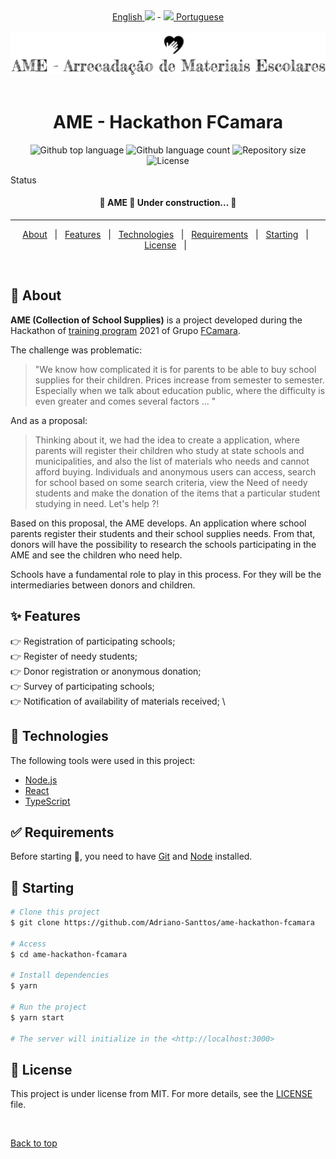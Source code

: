   <div align="center" id="top"> 
  <a href="https://github.com/Adriano-Santtos/AME-Hackathon-FCamara"> English <img src="https://flagpedia.net/data/flags/w580/us.png" width=20px/></a>
  - <a href="README-pt.md"><img src="https://flagpedia.net/data/flags/w580/br.png" width=20px/> Portuguese </a>
</div>
&#xa0;
<div align="center" id="top"> 
  <img src="./public/icons/ame-logo.svg" alt="Ame Hackathon Fcamara" />
  &#xa0;

  <!-- <a href="https://amehackathonfcamara.netlify.app">Demo</a> -->
</div>

<h1 align="center">AME - Hackathon FCamara</h1>

<p align="center">
  <img alt="Github top language" src="https://img.shields.io/github/languages/top/Adriano-Santtos/ame-hackathon-fcamara?color=56BEB8">

  <img alt="Github language count" src="https://img.shields.io/github/languages/count/Adriano-Santtos/ame-hackathon-fcamara?color=56BEB8">

  <img alt="Repository size" src="https://img.shields.io/github/repo-size/Adriano-Santtos/ame-hackathon-fcamara?color=56BEB8">

  <img alt="License" src="https://img.shields.io/github/license/Adriano-Santtos/ame-hackathon-fcamara?color=56BEB8">

  <!-- <img alt="Github issues" src="https://img.shields.io/github/issues/Adriano-Santtos/ame-hackathon-fcamara?color=56BEB8" /> -->

  <!-- <img alt="Github forks" src="https://img.shields.io/github/forks/Adriano-Santtos/ame-hackathon-fcamara?color=56BEB8" /> -->

  <!-- <img alt="Github stars" src="https://img.shields.io/github/stars/Adriano-Santtos/ame-hackathon-fcamara?color=56BEB8" /> -->
</p>

Status

<h4 align="center"> 
	🚧  AME 🚀 Under construction...  🚧
</h4> 

<hr>

<p align="center">
  <a href="#dart-about">About</a> &#xa0; | &#xa0; 
  <a href="#sparkles-features">Features</a> &#xa0; | &#xa0;
  <a href="#rocket-technologies">Technologies</a> &#xa0; | &#xa0;
  <a href="#white_check_mark-requirements">Requirements</a> &#xa0; | &#xa0;
  <a href="#checkered_flag-starting">Starting</a> &#xa0; | &#xa0;
  <a href="#memo-license">License</a> &#xa0; | &#xa0;

</p>

<br>

## :dart: About ##

**AME (Collection of School Supplies)** is a project developed during the Hackathon of [training program](https://digital.fcamara.com.br/programadeformacao) 2021 of Grupo [FCamara](https://www.fcamara.com.br/).

The challenge was problematic:

> "We know how complicated it is for parents
to be able to buy school supplies for their children.
Prices increase from semester to semester.
Especially when we talk about education
public, where the difficulty is even greater and comes
several factors ... "


And as a proposal:

> Thinking about it, we had the idea to create a
application, where parents will register their
children who study at state schools and
municipalities, and also the list of materials
who needs and cannot afford
buying.
Individuals and anonymous users can
access, search for school based on
some search criteria, view the
Need of needy students and make the
donation of the items that a particular
student studying in need. Let's help ?!

Based on this proposal, the AME develops. An application where school parents register their students and their school supplies needs. From that, donors will have the possibility to research the schools participating in the AME and see the children who need help.

Schools have a fundamental role to play in this process. For they will be the intermediaries between donors and children.

## :sparkles: Features ##

👉 Registration of participating schools; \
👉 Register of needy students; \
👉 Donor registration or anonymous donation; \
👉 Survey of participating schools; \
👉 Notification of availability of materials received; \

## :rocket: Technologies ##

The following tools were used in this project:

- [Node.js](https://nodejs.org/en/)
- [React](https://pt-br.reactjs.org/)
- [TypeScript](https://www.typescriptlang.org/)

## :white_check_mark: Requirements ##

Before starting :checkered_flag:, you need to have [Git](https://git-scm.com) and [Node](https://nodejs.org/en/) installed.

## :checkered_flag: Starting ##

```bash
# Clone this project
$ git clone https://github.com/Adriano-Santtos/ame-hackathon-fcamara

# Access
$ cd ame-hackathon-fcamara

# Install dependencies
$ yarn

# Run the project
$ yarn start

# The server will initialize in the <http://localhost:3000>
```

## :memo: License ##

This project is under license from MIT. For more details, see the [LICENSE](LICENSE.md) file.




&#xa0;

<a href="#top">Back to top</a>
